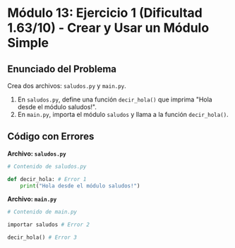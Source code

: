 # Módulo 13: Ejercicio 1 (Dificultad 1.63/10) - Crear y Usar un Módulo Simple

## Enunciado del Problema

Crea dos archivos: `saludos.py` y `main.py`.
1.  En `saludos.py`, define una función `decir_hola()` que imprima "Hola desde el módulo saludos!".
2.  En `main.py`, importa el módulo `saludos` y llama a la función `decir_hola()`.

## Código con Errores

**Archivo: `saludos.py`**
```python
# Contenido de saludos.py

def decir_hola: # Error 1
    print("Hola desde el módulo saludos!")
```

**Archivo: `main.py`**
```python
# Contenido de main.py

importar saludos # Error 2

decir_hola() # Error 3
